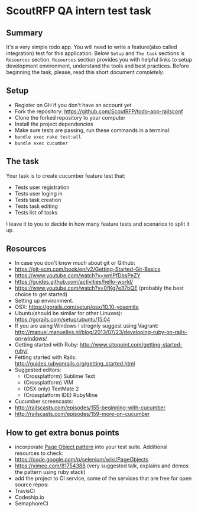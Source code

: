 # ScoutRFP QA intern test task

## Summary

It's a very simple todo app.
You will need to write a feature(also called integration) test
for this application. Below `Setup` and `The task` sections is
`Resources` section. `Resources` section provides you with helpful
links to setup development environment, understand the tools and best practices.
Before beginning the task, please, read this short document *completely*.

## Setup

-  Register on GH if you don't have an account yet
-  Fork the repository: https://github.com/ScoutRFP/todo-app-railsconf
-  Clone the forked repository to your computer
-  Install the project dependencies
-  Make sure tests are passing, run these commands in a terminal:
  -  `bundle exec rake test:all`
  -  `bundle exec cucumber`

## The task

Your task is to create cucumber feature test that:
-  Tests user registration
-  Tests user loging in
-  Tests task creation
-  Tests task editing
-  Tests list of tasks

I leave it to you to decide in how many feature tests and scenarios to split it up.

## Resources
-  In case you don't know much about git or Github:
  -  https://git-scm.com/book/en/v2/Getting-Started-Git-Basics
  -  https://www.youtube.com/watch?v=wmPfDbsPeZY
  -  https://guides.github.com/activities/hello-world/
  -  https://www.youtube.com/watch?v=0fKg7e37bQE (probably the best choice to get started)
-  Setting up environment.
  -  OSX: https://gorails.com/setup/osx/10.10-yosemite
  -  Ubuntu(should be similar for other Linuxes): https://gorails.com/setup/ubuntu/15.04
  -  If you are using Windows I strognly suggest using Vagrant: http://manuel.manuelles.nl/blog/2013/07/23/developing-ruby-on-rails-on-windows/
-  Getting started with Ruby: http://www.sitepoint.com/getting-started-ruby/
-  Fetting started with Rails: http://guides.rubyonrails.org/getting_started.html
-  Suggested editors:
    -  (Crossplatform) Sublime Text
    -  (Crossplatform) VIM
    -  (OSX only) TextMate 2
    -  (Crossplatform IDE) RubyMine
-  Cucumber screencasts:
  -  http://railscasts.com/episodes/155-beginning-with-cucumber
  -  http://railscasts.com/episodes/159-more-on-cucumber

## How to get extra bonus points

-  incorporate [Page Object pattern](http://martinfowler.com/bliki/PageObject.html) into your test suite.
Additional resources to check:
  -  https://code.google.com/p/selenium/wiki/PageObjects
  -  https://vimeo.com/81754388 (very suggested talk, explains and demos the pattern using ruby stack)
-  add the project to CI service, some of the services that are free for open source repos:
  -  TravisCI
  -  Codeship.io
  -  SemaphoreCI

